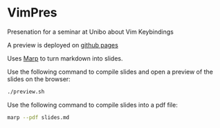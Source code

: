 # VimPres

Presenation for a seminar at Unibo about Vim Keybindings

A preview is deployed on [github pages](https://oldranda1414.github.io/vimpres/)

Uses [Marp](https://marp.app/) to turn markdown into slides.

Use the following command to compile slides and open a preview of the slides on the browser:

```sh
./preview.sh
```

Use the following command to compile slides into a pdf file:

```sh
marp --pdf slides.md
```
